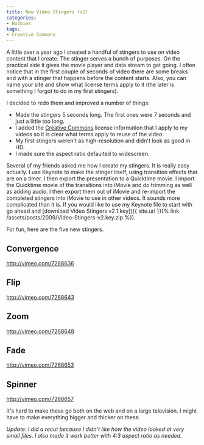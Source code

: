 ```yaml
---
title: New Video Stingers (v2)
categories:
- Hobbies
tags:
- Creative Commons
---
```


A little over a year ago I created a handful of stingers to use on video content that I create. The stinger serves a bunch of purposes. On the practical side it gives the movie player and data stream to get going. I often notice that in the first couple of seconds of video there are some breaks and with a stinger that happens before the content starts. Also, you can name your site and show what license terms apply to it (the later is something I forgot to do in my first stingers).

I decided to redo them and improved a number of things:

  * Made the stingers 5 seconds long. The first ones were 7 seconds and just a little too long.
  * I added the [Creative Commons](http://creativecommons.org/) license information that I apply to my videos so it is clear what terms apply to reuse of the video.
  * My first stingers weren't as high-resolution and didn't look as good in HD.
  * I made sure the aspect ratio defaulted to widescreen.

Several of my friends asked me how I create my stingers. It is really easy actually. I use Keynote to make the stinger itself, using transition effects that are on a timer. I then export the presentation to a Quicktime movie. I import the Quicktime movie of the transitions into iMovie and do trimming as well as adding audio. I then export them out of iMovie and re-import the completed stingers into iMovie to use in other videos. It sounds more complicated than it is. If you would like to use my Keynote file to start with go ahead and [download Video Stingers v2.1.key]({{ site.url }}{% link /assets/posts/2009/Video-Stingers-v2.key.zip %}).

For fun, here are the five new stingers.

## Convergence

http://vimeo.com/7268636

## Flip

http://vimeo.com/7268643

## Zoom

http://vimeo.com/7268648

## Fade

http://vimeo.com/7268653

## Spinner

http://vimeo.com/7268657

It's hard to make these go both on the web and on a large television. I might have to make everything bigger and thicker on these.

_Update: I did a recut because I didn't like how the video looked at very small files. I also made it work better with 4:3 aspect ratio as needed._
